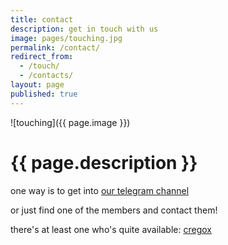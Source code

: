 ```yaml
---
title: contact
description: get in touch with us
image: pages/touching.jpg
permalink: /contact/
redirect_from:
  - /touch/
  - /contacts/
layout: page
published: true
---
```


![touching]({{ page.image }})

# {{ page.description }}

one way is to get into [our telegram channel](https://t.me/ahoxus)

or just find one of the members and contact them!

there's at least one who's quite available: [cregox](https://cregox.net/contact)
